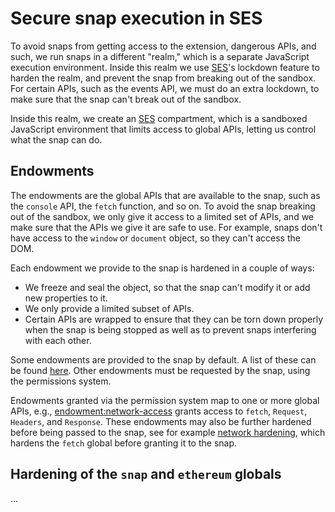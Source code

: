 # Secure snap execution in SES

To avoid snaps from getting access to the extension, dangerous APIs, and such,
we run snaps in a different "realm," which is a separate JavaScript execution
environment. Inside this realm we use [SES]'s lockdown feature to harden the
realm, and prevent the snap from breaking out of the sandbox. For certain APIs,
such as the events API, we must do an extra lockdown, to make sure that the
snap can't break out of the sandbox.

Inside this realm, we create an [SES] compartment, which is a sandboxed
JavaScript environment that limits access to global APIs, letting us control
what the snap can do.

## Endowments

The endowments are the global APIs that are available to the snap, such as the
`console` API, the `fetch` function, and so on. To avoid the snap
breaking out of the sandbox, we only give it access to a limited set of APIs,
and we make sure that the APIs we give it are safe to use. For example, snaps
don't have access to the `window` or `document` object, so they can't access the
DOM.

Each endowment we provide to the snap is hardened in a couple of ways:

- We freeze and seal the object, so that the snap can't modify it or add new
  properties to it.
- We only provide a limited subset of APIs.
- Certain APIs are wrapped to ensure that they can be torn down properly
  when the snap is being stopped as well as to prevent snaps interfering with
  each other.

Some endowments are provided to the snap by default. A list of these can be
found [here](../../packages/snaps-utils/src/default-endowments.ts). Other
endowments must be requested by the snap, using the permissions system.

Endowments granted via the permission system map to one or more global APIs,
e.g., [endowment:network-access] grants access to `fetch`, `Request`, `Headers`,
and `Response`. These endowments may also be further hardened before being
passed to the snap, see for example [network hardening], which hardens the
`fetch` global before granting it to the snap.

## Hardening of the `snap` and `ethereum` globals

...

[endowment:network-access]: ../../packages/snaps-controllers/src/snaps/endowments/network-access.ts
[network hardening]: ../../packages/snaps-execution-environments/src/common/endowments/network.ts
[ses]: https://github.com/endojs/endo/tree/master/packages/ses
